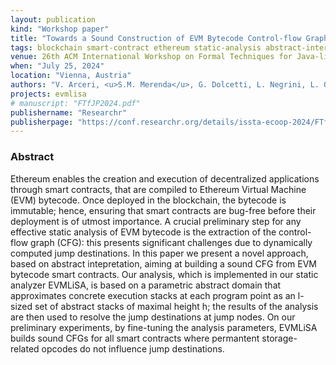 ```yaml
---
layout: publication
kind: "Workshop paper"
title: "Towards a Sound Construction of EVM Bytecode Control-flow Graphs"
tags: blockchain smart-contract ethereum static-analysis abstract-interpretation
venue: 26th ACM International Workshop on Formal Techniques for Java-like Programs (FTfJP 2024)
when: "July 25, 2024"
location: "Vienna, Austria"
authors: "V. Arceri, <u>S.M. Merenda</u>, G. Dolcetti, L. Negrini, L. Olivieri, E. Zaffanella"
projects: evmlisa
# manuscript: "FTfJP2024.pdf"
publishername: "Researchr"
publisherpage: "https://conf.researchr.org/details/issta-ecoop-2024/FTfJP-2024-papers/9/Towards-a-Sound-Construction-of-EVM-Bytecode-Control-flow-Graphs"
---
```


### Abstract

Ethereum enables the creation and execution of decentralized applications through smart contracts, that are compiled to Ethereum Virtual Machine (EVM) bytecode. Once deployed in the blockchain, the bytecode is immutable; hence, ensuring that smart contracts are bug-free before their deployment is of utmost importance. A crucial preliminary step for any effective static analysis of EVM bytecode is the extraction of the control-flow graph (CFG): this presents significant challenges due to dynamically computed jump destinations. In this paper we present a novel approach, based on abstract intepretation, aiming at building a sound CFG from EVM bytecode smart contracts. Our analysis, which is implemented in our static analyzer EVMLiSA, is based on a parametric abstract domain that approximates concrete execution stacks at each program point as an l-sized set of abstract stacks of maximal height h; the results of the analysis are then used to resolve the jump destinations at jump nodes. On our preliminary experiments, by fine-tuning the analysis parameters, EVMLiSA builds sound CFGs for all smart contracts where permantent storage-related opcodes do not influence jump destinations.
